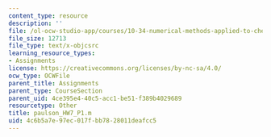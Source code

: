 ```yaml
---
content_type: resource
description: ''
file: /ol-ocw-studio-app/courses/10-34-numerical-methods-applied-to-chemical-engineering-fall-2015/4c6b5a7e97ec017fbb7828011deafcc5_paulson_HW7_P1.m
file_size: 12713
file_type: text/x-objcsrc
learning_resource_types:
- Assignments
license: https://creativecommons.org/licenses/by-nc-sa/4.0/
ocw_type: OCWFile
parent_title: Assignments
parent_type: CourseSection
parent_uid: 4ce395e4-40c5-acc1-be51-f389b4029689
resourcetype: Other
title: paulson_HW7_P1.m
uid: 4c6b5a7e-97ec-017f-bb78-28011deafcc5
---
```

